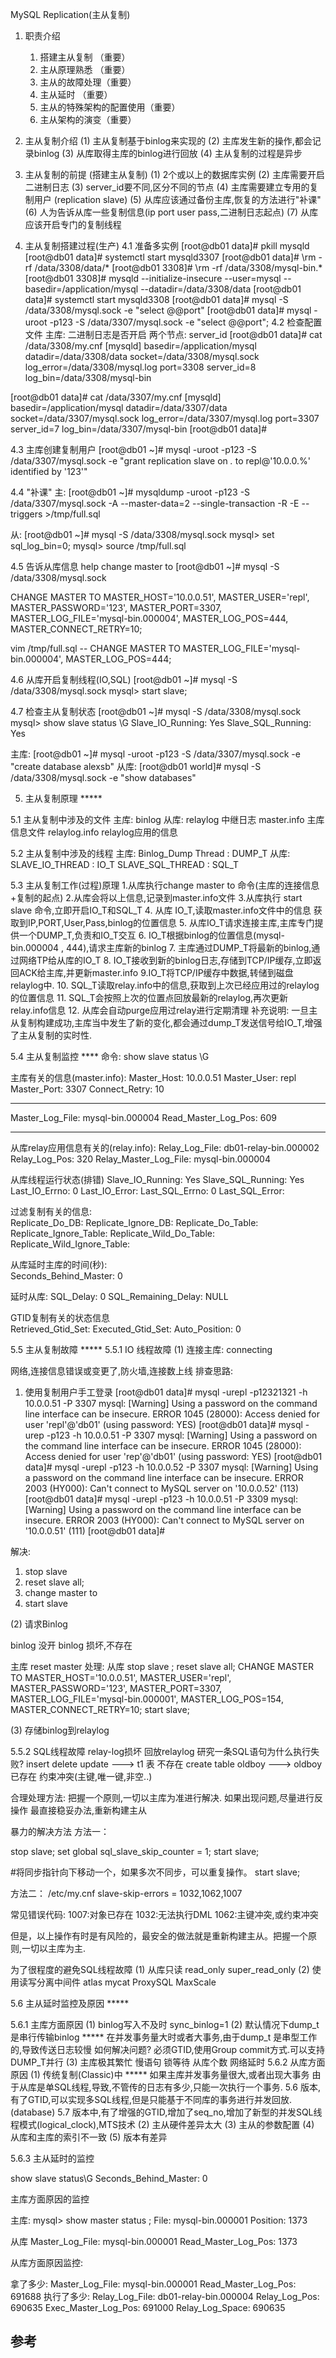 MySQL Replication(主从复制)
1. 职责介绍
    1. 搭建主从复制 （重要） 
    2. 主从原理熟悉 （重要） 
    3. 主从的故障处理（重要） 
    4. 主从延时 （重要）	 
    5. 主从的特殊架构的配置使用（重要）
    6. 主从架构的演变（重要）

2. 主从复制介绍
(1) 主从复制基于binlog来实现的
(2) 主库发生新的操作,都会记录binlog
(3) 从库取得主库的binlog进行回放
(4) 主从复制的过程是异步


3. 主从复制的前提 (搭建主从复制) 
(1) 2个或以上的数据库实例
(2) 主库需要开启二进制日志 
(3) server_id要不同,区分不同的节点
(4) 主库需要建立专用的复制用户 (replication slave)
(5) 从库应该通过备份主库,恢复的方法进行"补课"
(6) 人为告诉从库一些复制信息(ip port user pass,二进制日志起点)
(7) 从库应该开启专门的复制线程
 
4. 主从复制搭建过程(生产)
4.1 准备多实例
[root@db01 data]# pkill mysqld 
[root@db01 data]# systemctl start mysqld3307
[root@db01 data]# \rm -rf /data/3308/data/*
[root@db01 3308]# \rm -rf /data/3308/mysql-bin.*
[root@db01 3308]# mysqld --initialize-insecure --user=mysql --basedir=/application/mysql --datadir=/data/3308/data
[root@db01 data]# systemctl start mysqld3308
[root@db01 data]# mysql -S /data/3308/mysql.sock -e "select @@port"
[root@db01 data]# mysql -uroot -p123 -S /data/3307/mysql.sock -e "select @@port";
4.2 检查配置文件
主库: 二进制日志是否开启
两个节点: server_id
[root@db01 data]# cat /data/3308/my.cnf 
[mysqld]
basedir=/application/mysql
datadir=/data/3308/data
socket=/data/3308/mysql.sock
log_error=/data/3308/mysql.log
port=3308
server_id=8
log_bin=/data/3308/mysql-bin

[root@db01 data]# cat /data/3307/my.cnf 
[mysqld]
basedir=/application/mysql
datadir=/data/3307/data
socket=/data/3307/mysql.sock
log_error=/data/3307/mysql.log
port=3307
server_id=7
log_bin=/data/3307/mysql-bin
[root@db01 data]# 

4.3 主库创建复制用户
[root@db01 ~]# mysql -uroot -p123 -S /data/3307/mysql.sock -e "grant replication slave on *.* to repl@'10.0.0.%' identified by '123'"


4.4 "补课"
主: 
[root@db01 ~]# mysqldump -uroot -p123 -S /data/3307/mysql.sock -A --master-data=2 --single-transaction -R -E --triggers >/tmp/full.sql

从:
[root@db01 ~]# mysql -S /data/3308/mysql.sock 
mysql> set sql_log_bin=0;
mysql> source /tmp/full.sql

4.5 告诉从库信息
help change master to
[root@db01 ~]# mysql -S /data/3308/mysql.sock 

CHANGE MASTER TO 
MASTER_HOST='10.0.0.51',
MASTER_USER='repl',
MASTER_PASSWORD='123',
MASTER_PORT=3307,
MASTER_LOG_FILE='mysql-bin.000004',
MASTER_LOG_POS=444,
MASTER_CONNECT_RETRY=10;


vim /tmp/full.sql
-- CHANGE MASTER TO MASTER_LOG_FILE='mysql-bin.000004', MASTER_LOG_POS=444;

4.6 从库开启复制线程(IO,SQL)
[root@db01 ~]# mysql -S /data/3308/mysql.sock 
mysql> start slave;


4.7 检查主从复制状态
[root@db01 ~]# mysql -S /data/3308/mysql.sock 
mysql> show slave status \G
             Slave_IO_Running: Yes
            Slave_SQL_Running: Yes

主库:
[root@db01 ~]# mysql -uroot -p123 -S /data/3307/mysql.sock -e "create database alexsb"
从库:
[root@db01 world]# mysql -S /data/3308/mysql.sock -e "show databases"


5. 主从复制原理 *****

5.1 主从复制中涉及的文件
主库: 
	binlog 
从库: 
	relaylog  中继日志
	master.info  主库信息文件
	relaylog.info relaylog应用的信息

5.2 主从复制中涉及的线程
主库:
	Binlog_Dump Thread : DUMP_T
从库: 
	SLAVE_IO_THREAD     : IO_T
	SLAVE_SQL_THREAD    : SQL_T

5.3 主从复制工作(过程)原理
1.从库执行change master to 命令(主库的连接信息+复制的起点)
2.从库会将以上信息,记录到master.info文件
3.从库执行 start slave 命令,立即开启IO_T和SQL_T
4. 从库 IO_T,读取master.info文件中的信息
获取到IP,PORT,User,Pass,binlog的位置信息
5. 从库IO_T请求连接主库,主库专门提供一个DUMP_T,负责和IO_T交互
6. IO_T根据binlog的位置信息(mysql-bin.000004 , 444),请求主库新的binlog
7. 主库通过DUMP_T将最新的binlog,通过网络TP给从库的IO_T
8. IO_T接收到新的binlog日志,存储到TCP/IP缓存,立即返回ACK给主库,并更新master.info
9.IO_T将TCP/IP缓存中数据,转储到磁盘relaylog中.
10. SQL_T读取relay.info中的信息,获取到上次已经应用过的relaylog的位置信息
11. SQL_T会按照上次的位置点回放最新的relaylog,再次更新relay.info信息
12. 从库会自动purge应用过relay进行定期清理
补充说明:
一旦主从复制构建成功,主库当中发生了新的变化,都会通过dump_T发送信号给IO_T,增强了主从复制的实时性.

5.4 主从复制监控 ****
命令:
show slave status \G

主库有关的信息(master.info):
Master_Host: 10.0.0.51
Master_User: repl
Master_Port: 3307
Connect_Retry: 10
*******************************
Master_Log_File: mysql-bin.000004
Read_Master_Log_Pos: 609
*******************************

从库relay应用信息有关的(relay.info):
Relay_Log_File: db01-relay-bin.000002
Relay_Log_Pos: 320
Relay_Master_Log_File: mysql-bin.000004

从库线程运行状态(排错)
Slave_IO_Running: Yes
Slave_SQL_Running: Yes
Last_IO_Errno: 0
Last_IO_Error: 
Last_SQL_Errno: 0
Last_SQL_Error: 			
			
过滤复制有关的信息:			
Replicate_Do_DB: 
Replicate_Ignore_DB: 
Replicate_Do_Table: 
Replicate_Ignore_Table: 
Replicate_Wild_Do_Table: 
Replicate_Wild_Ignore_Table: 
 
从库延时主库的时间(秒):  
Seconds_Behind_Master: 0
				
延时从库:
SQL_Delay: 0
SQL_Remaining_Delay: NULL

GTID复制有关的状态信息		  
Retrieved_Gtid_Set: 
Executed_Gtid_Set: 
Auto_Position: 0

5.5 主从复制故障 *****
5.5.1 IO 线程故障 
(1) 连接主库: connecting

网络,连接信息错误或变更了,防火墙,连接数上线
排查思路:
1. 使用复制用户手工登录
[root@db01 data]# mysql -urepl -p12321321 -h 10.0.0.51 -P 3307
mysql: [Warning] Using a password on the command line interface can be insecure.
ERROR 1045 (28000): Access denied for user 'repl'@'db01' (using password: YES)
[root@db01 data]# mysql -urep -p123 -h 10.0.0.51 -P 3307
mysql: [Warning] Using a password on the command line interface can be insecure.
ERROR 1045 (28000): Access denied for user 'rep'@'db01' (using password: YES)
[root@db01 data]# mysql -urepl -p123 -h 10.0.0.52 -P 3307
mysql: [Warning] Using a password on the command line interface can be insecure.
ERROR 2003 (HY000): Can't connect to MySQL server on '10.0.0.52' (113)
[root@db01 data]# mysql -urepl -p123 -h 10.0.0.51 -P 3309
mysql: [Warning] Using a password on the command line interface can be insecure.
ERROR 2003 (HY000): Can't connect to MySQL server on '10.0.0.51' (111)
[root@db01 data]# 

解决: 
1. stop slave 
2. reset slave all;
3. change master to 
4. start slave

(2) 请求Binlog

binlog 没开
binlog 损坏,不存在

主库 reset master 处理:
从库 
stop slave ;
reset slave all; 
CHANGE MASTER TO 
MASTER_HOST='10.0.0.51',
MASTER_USER='repl',
MASTER_PASSWORD='123',
MASTER_PORT=3307,
MASTER_LOG_FILE='mysql-bin.000001',
MASTER_LOG_POS=154,
MASTER_CONNECT_RETRY=10;
start slave;

(3) 存储binlog到relaylog


5.5.2 SQL线程故障
relay-log损坏
回放relaylog
研究一条SQL语句为什么执行失败?
insert delete  update     ---> t1 表 不存在
create table  oldboy     ---> oldboy 已存在
约束冲突(主键,唯一键,非空..)

合理处理方法: 
把握一个原则,一切以主库为准进行解决.
如果出现问题,尽量进行反操作
最直接稳妥办法,重新构建主从


暴力的解决方法
方法一：

stop slave; 
set global sql_slave_skip_counter = 1;
start slave;

#将同步指针向下移动一个，如果多次不同步，可以重复操作。
start slave;

方法二：
/etc/my.cnf
slave-skip-errors = 1032,1062,1007


常见错误代码:
1007:对象已存在
1032:无法执行DML
1062:主键冲突,或约束冲突

但是，以上操作有时是有风险的，最安全的做法就是重新构建主从。把握一个原则,一切以主库为主.

为了很程度的避免SQL线程故障
(1) 从库只读
read_only
super_read_only
(2) 使用读写分离中间件
atlas 
mycat
ProxySQL 
MaxScale

5.6 主从延时监控及原因 *****

5.6.1 主库方面原因
(1) binlog写入不及时
sync_binlog=1
(2) 默认情况下dump_t 是串行传输binlog *****
在并发事务量大时或者大事务,由于dump_t 是串型工作的,导致传送日志较慢
如何解决问题?
必须GTID,使用Group commit方式.可以支持DUMP_T并行
(3) 主库极其繁忙
慢语句
锁等待
从库个数
网络延时
5.6.2 从库方面原因
(1) 传统复制(Classic)中 *****
如果主库并发事务量很大,或者出现大事务
由于从库是单SQL线程,导致,不管传的日志有多少,只能一次执行一个事务.
5.6 版本,有了GTID,可以实现多SQL线程,但是只能基于不同库的事务进行并发回放.(database) 
5.7 版本中,有了增强的GTID,增加了seq_no,增加了新型的并发SQL线程模式(logical_clock),MTS技术
(2) 主从硬件差异太大
(3) 主从的参数配置
(4) 从库和主库的索引不一致
(5) 版本有差异


5.6.3 主从延时的监控

show slave  status\G
Seconds_Behind_Master: 0

主库方面原因的监控

主库:
mysql> show master status ;
File: mysql-bin.000001
Position: 1373

从库
Master_Log_File: mysql-bin.000001
Read_Master_Log_Pos: 1373

从库方面原因监控:

拿了多少:
Master_Log_File: mysql-bin.000001
Read_Master_Log_Pos: 691688
执行了多少:
Relay_Log_File: db01-relay-bin.000004
Relay_Log_Pos: 690635
Exec_Master_Log_Pos: 691000
Relay_Log_Space: 690635




## 参考

